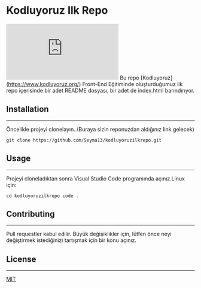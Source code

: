 # Kodluyoruz Ilk Repo

![KodluyoruzilkRepo](https://raw.githubusercontent.com/Seyma13/kodluyoruzilkrepo/main/README.md)
Bu repo [Kodluyoruz] (https://www.kodluyoruz.org/)
Front-End Eğitiminde oluşturduğumuz ilk repo içerisinde bir adet README dosyası, bir adet de index.html barındırıyor.

## Installation
***

Öncelikle projeyi clonelayın..(Buraya sizin reponuzdan aldığınız link gelecek)

`git clone https://github.com/Seyma13/kodluyoruzilkrepo.git`

## Usage
***

Projeyi cloneladıktan sonra Visual Studio Code programında açınız.Linux için:

`cd kodluyoruzilkrepo
code .`

## Contributing
***
Pull requestler kabul edilir. Büyük değişiklikler için, lütfen önce neyi değiştirmek istediğinizi tartışmak için bir konu açınız.

## License
***
[MIT](https://choosealicense.com/licenses/mit/)

